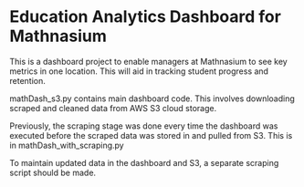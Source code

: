 # Education Analytics Dashboard for Mathnasium 

This is a dashboard project to enable managers at Mathnasium to see key metrics in one location. This will aid in tracking student progress and retention.

mathDash_s3.py contains main dashboard code. This involves downloading scraped and cleaned data from AWS S3 cloud storage.

Previously, the scraping stage was done every time the dashboard was executed before the scraped data was stored in and pulled from S3. This is in mathDash_with_scraping.py

To maintain updated data in the dashboard and S3, a separate scraping script should be made.
